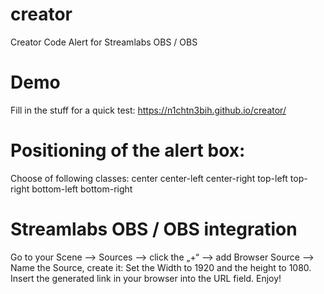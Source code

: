 # creator
Creator Code Alert for Streamlabs OBS / OBS

# Demo
Fill in the stuff for a quick test:
https://n1chtn3bih.github.io/creator/


# Positioning of the alert box:
Choose of following classes: 
center
center-left 
center-right
top-left
top-right
bottom-left
bottom-right

# Streamlabs OBS / OBS integration

Go to your Scene —> Sources —> click the „+“ —> add Browser Source —> Name the Source, create it: Set the Width to 1920 and the height to 1080. Insert the generated link in your browser into the URL field. Enjoy!

